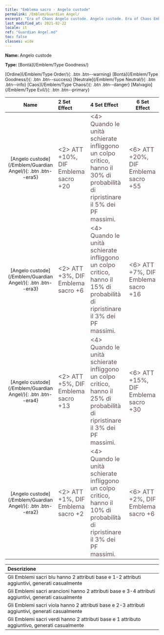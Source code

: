 ```yaml
---
title: "Emblema sacro - Angelo custode"
permalink: /Emblem/Guardian Angel/
excerpt: "Era of Chaos Angelo custode. Angelo custode. Era of Chaos Emblema sacro Angelo custode. Era of Chaos Bontà Angelo custode"
last_modified_at: 2021-02-22
locale: it
ref: "Guardian Angel.md"
toc: false
classes: wide
---
```


 **Name:** Angelo custode

 **Type:** [Bontà](/Emblem/Type Goodness/)

  [Ordine](/Emblem/Type Order/){: .btn .btn--warning}   [Bontà](/Emblem/Type Goodness/){: .btn .btn--success}   [Neutrale](/Emblem/Type Neutral/){: .btn .btn--info}   [Caos](/Emblem/Type Chaos/){: .btn .btn--danger}   [Malvagio](/Emblem/Type Evil/){: .btn .btn--primary} 

  |         Name            |    2 Set Effect    |   4 Set Effect   | 6 Set Effect   | 
  |:-----------------------:|:-------------------|:-----------------|----------------| 
  | [Angelo custode](/Emblem/Guardian Angel/){: .btn .btn--era5} | <span style="color: #645252;font-size:20px">&lt;2&gt; ATT +10%, DIF Emblema sacro +20</span> | <span style="color: #645252;font-size:20px">&lt;4&gt; Quando le unità schierate infliggono un colpo critico, hanno il 30% di probabilità di ripristinare il 5% dei PF massimi.</span> | <span style="color: #645252;font-size:20px">&lt;6&gt; ATT +20%, DIF Emblema sacro +55</span> | 
  | [Angelo custode](/Emblem/Guardian Angel/){: .btn .btn--era3} | <span style="color: #645252;font-size:20px">&lt;2&gt; ATT +3%, DIF Emblema sacro +6</span> | <span style="color: #645252;font-size:20px">&lt;4&gt; Quando le unità schierate infliggono un colpo critico, hanno il 15% di probabilità di ripristinare il 3% dei PF massimi.</span> | <span style="color: #645252;font-size:20px">&lt;6&gt; ATT +7%, DIF Emblema sacro +16</span> | 
  | [Angelo custode](/Emblem/Guardian Angel/){: .btn .btn--era4} | <span style="color: #645252;font-size:20px">&lt;2&gt; ATT +5%, DIF Emblema sacro +13</span> | <span style="color: #645252;font-size:20px">&lt;4&gt; Quando le unità schierate infliggono un colpo critico, hanno il 25% di probabilità di ripristinare il 3% dei PF massimi.</span> | <span style="color: #645252;font-size:20px">&lt;6&gt; ATT +15%, DIF Emblema sacro +30</span> | 
  | [Angelo custode](/Emblem/Guardian Angel/){: .btn .btn--era2} | <span style="color: #645252;font-size:20px">&lt;2&gt; ATT +1%, DIF Emblema sacro +2</span> | <span style="color: #645252;font-size:20px">&lt;4&gt; Quando le unità schierate infliggono un colpo critico, hanno il 10% di probabilità di ripristinare il 3% dei PF massimi.</span> | <span style="color: #645252;font-size:20px">&lt;6&gt; ATT +2%, DIF Emblema sacro +6</span> | 

  |         Descrizione            | 
  |:-------------------------------|
  | Gli Emblemi sacri blu hanno 2 attributi base e 1-2 attributi aggiuntivi, generati casualmente |
  | Gli Emblemi sacri arancioni hanno 2 attributi base e 3-4 attributi aggiuntivi, generati casualmente |
  | Gli Emblemi sacri viola hanno 2 attributi base e 2-3 attributi aggiuntivi, generati casualmente |
  | Gli Emblemi sacri verdi hanno 2 attributi base e 1 attributo aggiuntivo, generati casualmente |
